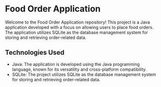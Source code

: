 <h1>Food Order Application</h1>

<p>Welcome to the Food Order Application repository! This project is a Java application developed with a focus on allowing users to place food orders. The application utilizes SQLite as the database management system for storing and retrieving order-related data.</p>
  
 <h2>Technologies Used</h2>
<ul>
        <li>Java: The application is developed using the Java programming language, known for its versatility and cross-platform compatibility.</li>
        <li>SQLite: The project utilizes SQLite as the database management system for storing and retrieving order-related data.</li>
</ul>
